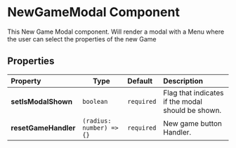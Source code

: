 # NewGameModal Component

This New Game Modal component. Will render a modal with a Menu where the user can select the properties of the new Game

## Properties

| Property             | Type                     | Default    | Description                                       |
| :------------------- | ------------------------ | :--------- | :------------------------------------------------ |
| **setIsModalShown**  | `boolean`                | `required` | Flag that indicates if the modal should be shown. |
| **resetGameHandler** | `(radius: number) => {}` | `required` | New game button Handler.                          |
